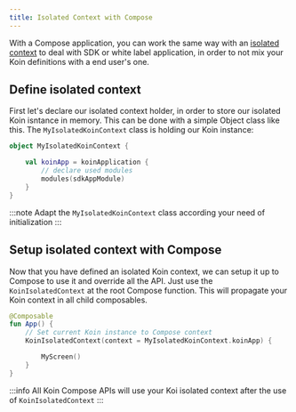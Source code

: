 ```yaml
---
title: Isolated Context with Compose
---
```


With a Compose application, you can work the same way with an [isolated context](../koin-core/context-isolation.md) to deal with SDK or white label application, in order to not mix your Koin definitions with a end user's one. 

## Define isolated context

First let's declare our isolated context holder, in order to store our isolated Koin isntance in memory. This can be done with a simple Object class like this. The `MyIsolatedKoinContext` class is holding our Koin instance:

```kotlin
object MyIsolatedKoinContext {

    val koinApp = koinApplication {
        // declare used modules
        modules(sdkAppModule)
    }
}
```

:::note
Adapt the `MyIsolatedKoinContext` class according your need of initialization
:::

## Setup isolated context with Compose

Now that you have defined an isolated Koin context, we can setup it up to Compose to use it and override all the API. Just use the `KoinIsolatedContext` at the root Compose function. This will propagate your Koin context in all child composables.

```kotlin
@Composable
fun App() {
    // Set current Koin instance to Compose context
    KoinIsolatedContext(context = MyIsolatedKoinContext.koinApp) {

        MyScreen()
    }
}
```

:::info
All Koin Compose APIs will use your Koi isolated context after the use of `KoinIsolatedContext`
:::